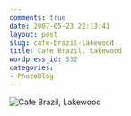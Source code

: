 ```yaml
---
comments: true
date: 2007-05-23 22:13:41
layout: post
slug: cafe-brazil-lakewood
title: Cafe Brazil, Lakewood
wordpress_id: 332
categories:
- PhotoBlog
---
```


![Cafe Brazil, Lakewood](http://ryanfitzer.com/main/wp-content/uploads/2007/05/cafebrazil.jpg)
